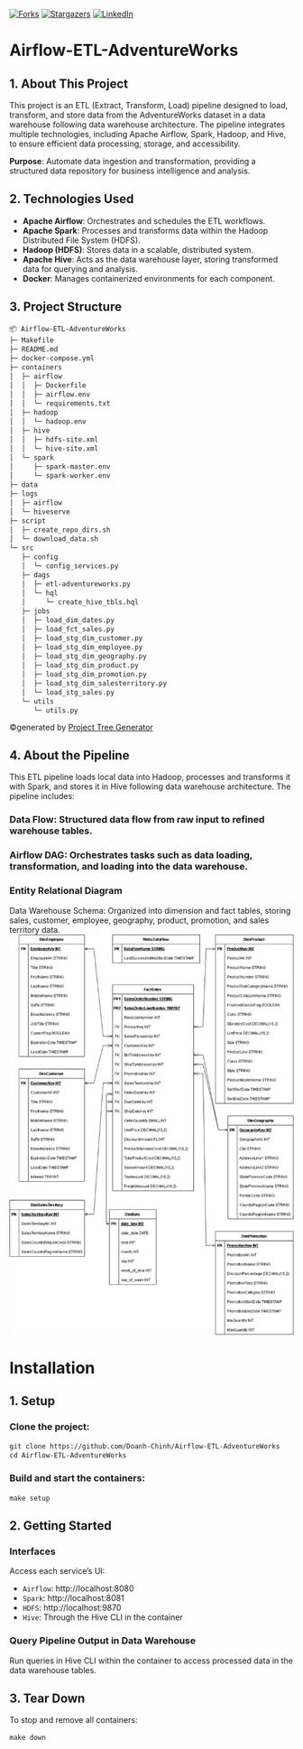 [![Forks][forks-shield]][forks-url]
[![Stargazers][stars-shield]][stars-url]
[![LinkedIn][linkedin-shield]][linkedin-url]

# Airflow-ETL-AdventureWorks
## 1. About This Project
This project is an ETL (Extract, Transform, Load) pipeline designed to load, transform, and store data from the AdventureWorks dataset in a data warehouse following data warehouse architecture. The pipeline integrates multiple technologies, including Apache Airflow, Spark, Hadoop, and Hive, to ensure efficient data processing, storage, and accessibility.

**Purpose**: Automate data ingestion and transformation, providing a structured data repository for business intelligence and analysis.

## 2. Technologies Used
- **Apache Airflow**: Orchestrates and schedules the ETL workflows.
- **Apache Spark**: Processes and transforms data within the Hadoop Distributed File System (HDFS).
- **Hadoop (HDFS)**: Stores data in a scalable, distributed system.
- **Apache Hive**: Acts as the data warehouse layer, storing transformed data for querying and analysis.
- **Docker**: Manages containerized environments for each component.
## 3. Project Structure
```
📦 Airflow-ETL-AdventureWorks
├─ Makefile
├─ README.md
├─ docker-compose.yml
├─ containers
│  ├─ airflow
│  │  ├─ Dockerfile
│  │  ├─ airflow.env
│  │  └─ requirements.txt
│  ├─ hadoop
│  │  └─ hadoop.env
│  ├─ hive
│  │  ├─ hdfs-site.xml
│  │  └─ hive-site.xml
│  └─ spark
│     ├─ spark-master.env
│     └─ spark-worker.env
├─ data
├─ logs
│  ├─ airflow
│  └─ hiveserve
├─ script
│  ├─ create_repo_dirs.sh
│  └─ download_data.sh
└─ src
   ├─ config
   │  └─ config_services.py
   ├─ dags
   │  ├─ etl-adventureworks.py
   │  └─ hql
   │     └─ create_hive_tbls.hql
   ├─ jobs
   │  ├─ load_dim_dates.py
   │  ├─ load_fct_sales.py
   │  ├─ load_stg_dim_customer.py
   │  ├─ load_stg_dim_employee.py
   │  ├─ load_stg_dim_geography.py
   │  ├─ load_stg_dim_product.py
   │  ├─ load_stg_dim_promotion.py
   │  ├─ load_stg_dim_salesterritory.py
   │  └─ load_stg_sales.py
   └─ utils
      └─ utils.py
```
©generated by [Project Tree Generator](https://woochanleee.github.io/project-tree-generator)
## 4. About the Pipeline
This ETL pipeline loads local data into Hadoop, processes and transforms it with Spark, and stores it in Hive following data warehouse architecture. The pipeline includes:

### Data Flow: Structured data flow from raw input to refined warehouse tables.
### Airflow DAG: Orchestrates tasks such as data loading, transformation, and loading into the data warehouse.
### Entity Relational Diagram
Data Warehouse Schema: Organized into dimension and fact tables, storing sales, customer, employee, geography, product, promotion, and sales territory data.
![screenshot](assets/images/Entity-Relational-Diagram-Sales-AdventureWorks.png)
# Installation
## 1. Setup
### Clone the project:
```
git clone https://github.com/Doanh-Chinh/Airflow-ETL-AdventureWorks
cd Airflow-ETL-AdventureWorks
```
### Build and start the containers:
```
make setup
```
## 2. Getting Started
### Interfaces
Access each service’s UI:

- `Airflow`: http://localhost:8080
- `Spark`: http://localhost:8081
- `HDFS`: http://localhost:9870
- `Hive`: Through the Hive CLI in the container
### Query Pipeline Output in Data Warehouse
Run queries in Hive CLI within the container to access processed data in the data warehouse tables.
## 3. Tear Down
To stop and remove all containers:
```
make down
```

<!-- Badges -->
[forks-shield]: https://img.shields.io/github/forks/Doanh-Chinh/Airflow-ETL-AdventureWorks.svg?style=for-the-badge
[forks-url]: https://github.com/Doanh-Chinh/Airflow-ETL-AdventureWorks/network/members
[stars-shield]: https://img.shields.io/github/stars/Doanh-Chinh/Airflow-ETL-AdventureWorks.svg?style=for-the-badge
[stars-url]: https://github.com/Doanh-Chinh/Airflow-ETL-AdventureWorks/stargazers
[linkedin-shield]: https://img.shields.io/badge/LinkedIn-Profile-blue?style=for-the-badge&logo=linkedin
[linkedin-url]: https://www.linkedin.com/in/chinh-luong-doanh/
